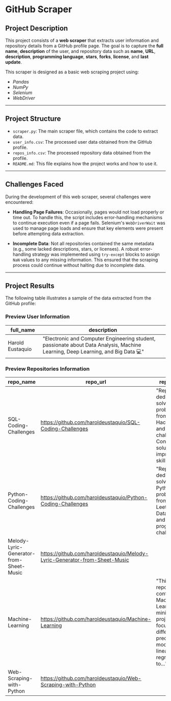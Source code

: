 # GitHub Scraper

## Project Description

This project consists of a **web scraper** that extracts user information and repository details from a GitHub profile page. The goal is to capture the **full name**, **description** of the user, and repository data such as **name**, **URL**, **description**, **programming language**, **stars**, **forks**, **license**, and **last update**.

This scraper is designed as a basic web scraping project using:
- *Pandas*
- *NumPy*
- *Selenium*
- *WebDriver*

---

## Project Structure

- `scraper.py`: The main scraper file, which contains the code to extract data.
- `user_info.csv`: The processed user data obtained from the GitHub profile.
- `repos_info.csv`: The processed repository data obtained from the profile.
- `README.md`: This file explains how the project works and how to use it.

---

## Challenges Faced

During the development of this web scraper, several challenges were encountered:

- **Handling Page Failures**: Occasionally, pages would not load properly or time out. To handle this, the script includes error-handling mechanisms to continue execution even if a page fails. Selenium's `WebDriverWait` was used to manage page loads and ensure that key elements were present before attempting data extraction.

- **Incomplete Data**: Not all repositories contained the same metadata (e.g., some lacked descriptions, stars, or licenses). A robust error-handling strategy was implemented using `try-except` blocks to assign `NaN` values to any missing information. This ensured that the scraping process could continue without halting due to incomplete data.

---

## Project Results

The following table illustrates a sample of the data extracted from the GitHub profile:

### Preview User Information

| full_name       | description                                                                                             |
|-----------------|---------------------------------------------------------------------------------------------------------|
| Harold Eustaquio | "Electronic and Computer Engineering student, passionate about Data Analysis, Machine Learning, Deep Learning, and Big Data 💻" |

### Preview Repositories Information

| repo_name                            | repo_url                                                           | repo_desc                                                                                                                       | repo_lenguaje    | stars | forks | license      | last_update                  |
|--------------------------------------|--------------------------------------------------------------------|---------------------------------------------------------------------------------------------------------------------------------|-----------------|-------|-------|--------------|-----------------------------|
| SQL-Coding-Challenges                | https://github.com/haroldeustaquio/SQL-Coding-Challenges            | "Repository dedicated to solving SQL problems from HackerRank and other challenges. Contains solutions to improve skills..."    | TSQL            | 5     | 1     | MIT License  | Oct 13, 2024, 3:10 PM CST   |
| Python-Coding-Challenges             | https://github.com/haroldeustaquio/Python-Coding-Challenges         | "Repository dedicated to solving Python problems from LeetCode, DataLemur and other programming challenges."                   | Jupyter Notebook | 6     |       | MIT License  | Oct 13, 2024, 5:00 AM CST   |
| Melody-Lyric-Generator-from-Sheet-Music | https://github.com/haroldeustaquio/Melody-Lyric-Generator-from-Sheet-Music |                                                                                                                                 | Python          |       | 1     |              | Oct 13, 2024, 2:31 AM CST   |
| Machine-Learning                     | https://github.com/haroldeustaquio/Machine-Learning                 | "This repository contains Machine Learning mini-projects focused on different predictive models, from linear regression to..."  | Jupyter Notebook | 6     |       | MIT License  | Oct 13, 2024, 2:13 AM CST   |
| Web-Scraping-with-Python             | https://github.com/haroldeustaquio/Web-Scraping-with-Python         |                                                                                                                                 | Jupyter Notebook |       |       |              | Oct 12, 2024, 11:51 PM CST  |